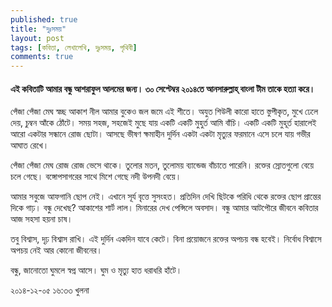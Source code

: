 ```yaml
---
published: true
title: "দুঃসময়"
layout: post
tags: [কবিতা, লেখালেখি, দুঃসময়, পৃথিবী]
comments: true
---
```

#### এই কবিতাটি আমার বন্ধু আশরাফুল আলমের জন্য। ৩০ সেপ্টেম্বর ২০১৪তে আনসারুল্লাহ্ বাংলা টীম তাকে হত্যা করে। ####

পেঁজা পেঁজা মেঘ স্বচ্ছ আকাশ নীল
আমার বুকেও জল জমে এই শীতে।
অযুত শিউলী কারো হাতে স্তুপীকৃত,
মুখে ঢেলে দেয়, চুম্বন আঁকে ঠোঁটে।
সময় সহজ, সহজেই মুছে যায়
একটি একটি মুহুর্ত আমি বাঁচি।
একটি একটি মুহূর্ত হারালেই
আরো একটার সন্ধানে রোজ ছোটা।
আসছে ভীষণ ক্ষমাহীন দুর্দিন
একটা একটা মৃত্যুর ফরমানে
এসে চলে যায় গভীর আঘাত রেখে।

পেঁজা পেঁজা মেঘ রোজ রোজ ভেসে থাকে।
তুলোর মতন, তুলোময় ব্যান্ডেজ
বাঁচাতে পারেনি। রক্তের স্রোতগুলো
বেয়ে চলে গেছে। বঙ্গোপসাগরের
সাথে মিশে গেছে নদী উপনদী বেয়ে।

আমার সবুজে আফগানি ছোপ নেই।
এখানে সূর্য বৃত্তে সুসংহত।
প্রতিদিন দেখি ছিটকে পরিধি থেকে
রক্তের ছোপ প্রান্তের দিকে গাঢ়।
বন্ধু দেখেছ? আকাশের শার্ট লাল।
মিনারের দেখ পেন্সিলে অবসাদ।
বন্ধু আমার আটপৌরে জীবনে
কবিতার আজ সহসা হয়না চাষ।

তবু বিশ্বাস, দৃঢ় বিশ্বাস রাখি।
এই দুর্দিন একদিন যাবে কেটে।
বিনা প্রয়োজনে রক্তের অপচয়
বন্ধ হবেই। নির্বোধ বিশ্বাসে
অপচয় নেই আর কোনো জীবনের।

বন্ধু, জানোতো ঘুমলে স্বপ্ন আসে।
ঘুম ও মৃত্যু হাত ধরাধরি হাঁটে।

২০১৪-১২-০৫ ১৬:৩৩
খুলনা
